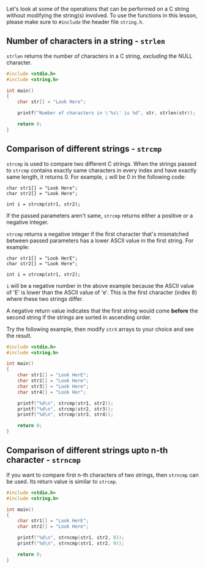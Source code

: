 Let's look at some of the operations that can be performed on a C string without modifying the string(s) involved. To use the functions in this lesson, please make sure to `#include` the header file `string.h`.

## Number of characters in a string - `strlen`

`strlen` returns the number of characters in a C string, _excluding_ the NULL character.

```C runnable
#include <stdio.h>
#include <string.h>

int main()
{
	char str[] = "Look Here";

	printf("Number of characters in \'%s\' is %d", str, strlen(str));

	return 0;
}

```

## Comparison of different strings - `strcmp`

`strcmp` is used to compare two different C strings. When the strings passed to `strcmp` contains exactly same characters in every index and have exactly same length, it returns 0. For example, `i` will be 0 in the following code:

```
char str1[] = "Look Here";
char str2[] = "Look Here";

int i = strcmp(str1, str2);
```

If the passed parameters aren't same, `strcmp` returns either a positive or a negative integer.

`strcmp` returns a negative integer if the first character that's mismatched between passed parameters has a lower ASCII value in the first string. For example:

```
char str1[] = "Look HerE";
char str2[] = "Look Here";

int i = strcmp(str1, str2);
```

`i` will be a negative number in the above example because the ASCII value of 'E' is lower than the ASCII value of 'e'. This is the first character (index 8) where these two strings differ.

A negative return value indicates that the first string would come **before** the second string if the strings are sorted in ascending order.

Try the following example, then modify `strX` arrays to your choice and see the result.

```C runnable
#include <stdio.h>
#include <string.h>

int main()
{
	char str1[] = "Look HerE";
	char str2[] = "Look Here";
	char str3[] = "Look Here";
	char str4[] = "Look Her";

	printf("%d\n", strcmp(str1, str2));
	printf("%d\n", strcmp(str2, str3));
	printf("%d\n", strcmp(str3, str4));

	return 0;
}

```

## Comparison of different strings upto n-th character - `strncmp`

If you want to compare first n-th characters of two strings, then `strncmp` can be used. Its return value is similar to `strcmp`.

```C runnable
#include <stdio.h>
#include <string.h>

int main()
{
	char str1[] = "Look HerE";
	char str2[] = "Look Here";

	printf("%d\n", strncmp(str1, str2, 8));
	printf("%d\n", strncmp(str1, str2, 9));

	return 0;
}

```


